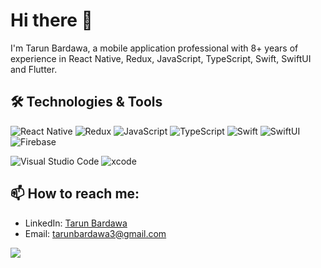 <!--
**TarunBardawa/TarunBardawa** is a ✨ _special_ ✨ repository because its `README.md` (this file) appears on your GitHub profile.

Here are some ideas to get you started:

- 🔭 I’m currently working on ...
- 🌱 I’m currently learning ...
- 👯 I’m looking to collaborate on ...
- 🤔 I’m looking for help with ...
- 💬 Ask me about ...
- 📫 How to reach me: ...
- 😄 Pronouns: ...
- ⚡ Fun fact: ...
-->

# Hi there 👋

I'm Tarun Bardawa, a mobile application professional with 8+ years of experience in React Native, Redux, JavaScript, TypeScript, Swift, SwiftUI and Flutter.

## 🛠️ Technologies & Tools

![React Native](https://img.shields.io/badge/-React%20Native-05122A?style=flat&logo=react)
![Redux](https://img.shields.io/badge/-Redux-05122A?style=flat&logo=redux)
![JavaScript](https://img.shields.io/badge/-JavaScript-05122A?style=flat&logo=javascript)
![TypeScript](https://img.shields.io/badge/-TypeScript-05122A?style=flat&logo=typescript)
![Swift](https://img.shields.io/badge/-Swift-05122A?style=flat&logo=swift)
![SwiftUI](https://img.shields.io/badge/-Swift%20UI-05122A?style=flat&logo=swiftui)
![Firebase](https://img.shields.io/badge/-Firebase-05122A?style=flat&logo=firebase)

![Visual Studio Code](https://img.shields.io/badge/-Visual%20Studio%20Code-05122A?style=flat&logo=visualstudiocode)
![xcode](https://img.shields.io/badge/-xcode-05122A?style=flat&logo=xcode)


<!-- ## 📈 GitHub Stats

[![Tarun Bardawa's GitHub stats](https://github-readme-stats.vercel.app/api?username=TarunBardawa&show_icons=true&theme=radical)](https://github.com/TarunBardawa) -->


## 📫 How to reach me:

- LinkedIn: [Tarun Bardawa](https://www.linkedin.com/in/tarun-bardawa-21755447)
- Email: [tarunbardawa3@gmail.com](mailto:tarunbardawa3@gmail.com)

<!-- ## 🔗 Links -->

<!-- - [Portfolio](https://yourportfolio.com) -->
<!-- - [Resume](https://yourresume.com) -->

[![](https://visitcount.itsvg.in/api?id=TarunBardawa&label=Profile%20Views&color=0&icon=5&pretty=true)](https://visitcount.itsvg.in)
